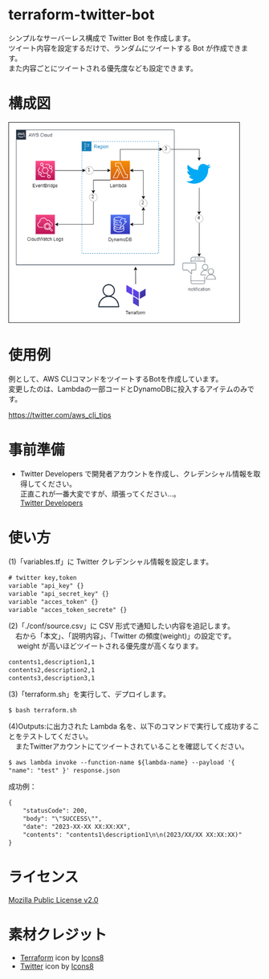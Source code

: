 # terraform-twitter-bot

シンプルなサーバーレス構成で Twitter Bot を作成します。
<br>
ツイート内容を設定するだけで、ランダムにツイートする Bot が作成できます。
<br>
また内容ごとにツイートされる優先度なども設定できます。

# 構成図

<p>
<img height="400px" src="./src/terraform-aws-twitterbot.drawio.png">
</p>

# 使用例
例として、AWS CLIコマンドをツイートするBotを作成しています。
<br>
変更したのは、Lambdaの一部コードとDynamoDBに投入するアイテムのみです。

https://twitter.com/aws_cli_tips

# 事前準備

- Twitter Developers で開発者アカウントを作成し、クレデンシャル情報を取得してください。
  <br>
  正直これが一番大変ですが、頑張ってください...。
  <br>
  [Twitter Developers](https://developer.twitter.com/en)

# 使い方

(1)「variables.tf」に Twitter クレデンシャル情報を設定します。

```
# twitter key,token
variable "api_key" {}
variable "api_secret_key" {}
variable "acces_token" {}
variable "acces_token_secrete" {}
```

(2)「./conf/source.csv」に CSV 形式で通知したい内容を追記します。
<br>
　右から「本文」、「説明内容」、「Twitter の頻度(weight)」の設定です。
<br>
　 weight が高いほどツイートされる優先度が高くなります。

```
contents1,description1,1
contents2,description2,1
contents3,description3,1
```

(3)「terraform.sh」を実行して、デプロイします。

```
$ bash terraform.sh
```

(4)Outputs:に出力された Lambda 名を、以下のコマンドで実行して成功することをテストしてください。
<br>
　またTwitterアカウントにてツイートされていることを確認してください。

```
$ aws lambda invoke --function-name ${lambda-name} --payload '{ "name": "test" }' response.json
```

成功例：

```
{
    "statusCode": 200,
    "body": "\"SUCCESS\"",
    "date": "2023-XX-XX XX:XX:XX",
    "contents": "contents1\description1\n\n(2023/XX/XX XX:XX:XX)"
}
```

# ライセンス

[Mozilla Public License v2.0](https://github.com/Lamaglama39/terraform-for-aws/blob/main/LICENSE)

# 素材クレジット

- <a target="_blank" href="https://icons8.com/icon/WncR8Bcg5nE9/terraform">Terraform</a> icon by <a target="_blank" href="https://icons8.com">Icons8</a>
- <a target="_blank" href="https://icons8.com/icon/13963/twitter">Twitter</a> icon by <a target="_blank" href="https://icons8.com">Icons8</a>
